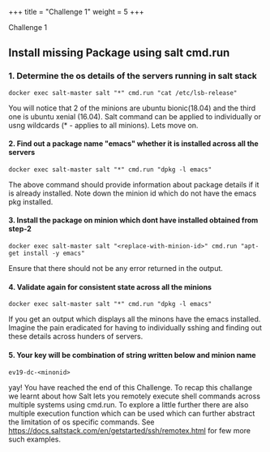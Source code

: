 +++
title = "Challenge 1"
weight = 5
+++

Challenge 1

## Install missing Package using salt cmd.run 

### 1. Determine the os details of the servers running in salt stack 

```
docker exec salt-master salt "*" cmd.run "cat /etc/lsb-release"
```
You will notice that 2 of the minions are ubuntu bionic(18.04) and the third one is ubuntu xenial (16.04). Salt command can be applied to individually or usng wildcards (* - applies to all minions). Lets move on. 

#### 2. Find out a package  name "emacs" whether it is installed across all the servers

```
docker exec salt-master salt "*" cmd.run "dpkg -l emacs"
```
The above command should provide information about package details if it is already installed. Note down the minion id which do not have the emacs pkg installed. 

#### 3. Install the package on minion which dont have installed obtained from step-2 

```
docker exec salt-master salt "<replace-with-minion-id>" cmd.run "apt-get install -y emacs"
```
Ensure that there should not be any error returned in the output. 

#### 4. Validate again for consistent state across all the minions

```
docker exec salt-master salt "*" cmd.run "dpkg -l emacs"
```
If you get an output which displays all the minons have the emacs installed. 
Imagine the pain eradicated for having to individually sshing and finding out these details across hunders of servers. 

#### 5. Your key will be combination of string written below and minion name 

```
ev19-dc-<minonid>
```
yay! You have reached the end of this Challenge. To recap this challange we learnt about how Salt lets you remotely execute shell commands across multiple systems using cmd.run. To explore a little further there are also multiple execution function which can be used which can further abstract the limitation of os specific commands. See https://docs.saltstack.com/en/getstarted/ssh/remotex.html for few more such examples. 